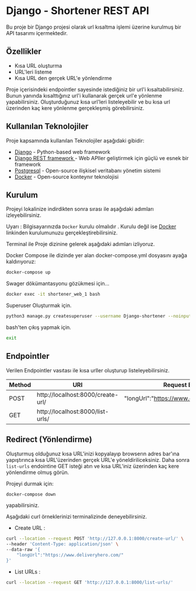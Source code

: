 # Django - Shortener REST API


Bu proje bir Django projesi olarak url kısaltma işlemi üzerine kurulmuş bir API tasarımı içermektedir.

## Özellikler
- Kısa URL oluşturma
- URL'leri listeme
- Kısa URL den gerçek URL'e yönlendirme


Proje içerisindeki endpointler sayesinde istediğiniz bir url'i kısaltabilirsiniz. Bunun yanında kısalttığınız url'i kullanarak gerçek url'e yönlenme yapabilirsiniz. Oluşturduğunuz kısa url'leri listeleyebilir ve bu kısa url üzerinden kaç kere yönlenme gerçekleşmiş görebilirsiniz.

## Kullanılan Teknolojiler

Proje kapsamında kullanılan Teknolojiler aşağıdaki gibidir:

- [Django] -  Python-based web framework
- [Django REST framework ] - Web APIler geliştirmek için güçlü ve esnek bir framework
- [Postgresql] - Open-source ilişkisel veritabanı yönetim sistemi
- [Docker] - Open-source konteynır teknolojisi


## Kurulum

Projeyi lokalinize indirdikten sonra sırası ile aşağıdaki adımları izleyebilirsiniz.

 Uyarı : Bilgisayarınızda `Docker` kurulu olmalıdır . Kurulu değil ise [Docker] linkinden kurulumunuzu gerçekleştirebilirsiniz.
 
Terminal ile Proje dizinine gelerek aşağıdaki adımları izliyoruz.


Docker Compose ile dizinde yer alan docker-compose.yml dosyasını ayağa kaldırıyoruz:

```sh
docker-compose up
```

Swager dökümantasyonu gözükmesi için...

```sh
docker exec -it shortener_web_1 bash
```
 Superuser Oluşturmak için.
 
```sh
python3 manage.py createsuperuser --username Django-shortener --noinput --email "django@example.com"
```

bash'ten çıkış yapmak için.

```sh
exit
```

## Endpointler

Verilen Endpointler vasıtası ile kısa urller oluşturup listeleyebilirsiniz.

| Method | URI | Request Body | 
| ------ | ------ | ------ |
| POST | http://localhost:8000/create-url/ |"longUrl":"https://www.deliveryhero.com/" |
| GET | http://localhost:8000/list-urls/ |


## Redirect (Yönlendirme)

Oluşturmuş olduğunuz kısa URL'inizi kopyalayıp browserın adres bar'ına yapıştırınca kısa URL'üzerinden gerçek URL'e yöneldiriliceksiniz. Daha sonra ``` list-urls ``` endointine GET isteği atın ve kısa URL'iniz üzerinden kaç kere yönlendirme olmuş görün.


Projeyi durmak için:

```sh
docker-compose down
```
yapabilirsiniz.

Aşağıdaki curl örneklerinizi terminalizinde deneyebilirsiniz.

- Create URL :

```sh
curl --location --request POST 'http://127.0.0.1:8000/create-url/' \
--header 'Content-Type: application/json' \
--data-raw '{
    "longUrl":"https://www.deliveryhero.com/"
}'
```
- List URLs :

```sh
curl --location --request GET 'http://127.0.0.1:8000/list-urls/'
```

   [django]: <https://www.djangoproject.com/>
   [Django REST framework]: <https://www.django-rest-framework.org/>
   [Postgresql]: <https://www.postgresql.org/>
   [Docker]: <https://www.docker.com/>

